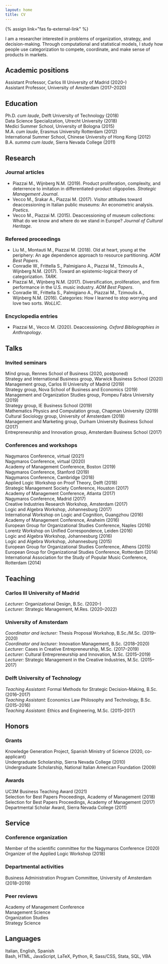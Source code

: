 ```yaml
---
layout: home
title: CV
---
```


{% assign link="fas fa-external-link" %}

I am a researcher interested in problems of organization, strategy, and decision-making. Through computational and statistical models, I study how people use categorization to compete, coordinate, and make sense of products in markets.

## Academic positions

<!-- Ramón y Cajal Fellow, Carlos III University of Madrid (2023–)   -->
Assistant Professor, Carlos III University of Madrid (2020–)  
Assistant Professor, University of Amsterdam (2017–2020)

## Education

Ph.D. _cum laude_, Delft University of Technology (2018)  
Data Science Specialization, Utrecht University (2018)  
Medici Summer School, University of Bologna (2015)  
M.A. _cum laude_, Erasmus University Rotterdam (2012)  
International Summer School, Chinese University of Hong Kong (2012)  
B.A. _summa cum laude_, Sierra Nevada College (2011)

## Research <a id="research"></a>

### Journal articles

* Piazzai M., Wijnberg N.M. (2019). Product proliferation, complexity, and deterrence to imitation in differentiated-product oligopolies. _Strategic Management Journal_. <a href="https://doi.org/10.1002/smj.3002" class="{{ link }}"></a>
* Vecco M., Srakar A., Piazzai M. (2017). Visitor attitudes toward deaccessioning in Italian public museums: An econometric analysis. _Poetics_. <a href="https://doi.org/10.1016/j.poetic.2017.05.001" class="{{ link }}"></a>
* Vecco M., Piazzai M. (2015). Deaccessioning of museum collections: What do we know and where do we stand in Europe? _Journal of Cultural Heritage_. <a href="https://doi.org/10.1016/j.culher.2014.03.007" class="{{ link }}"></a>

### Refereed proceedings

* Liu M., Montauti M., Piazzai M. (2018). Old at heart, young at the periphery: An age dependence approach to resource partitioning. _AOM Best Papers_. <a href="https://doi.org/10.5465/ambpp.2018.31" class="{{ link }}"></a>
* Conradie W., Frittella S., Palmigiano A., Piazzai M., Tzimoulis A., Wijnberg N.M. (2017). Toward an epistemic-logical theory of categorization. _TARK_. <a href="https://doi.org/10.4204/eptcs.251.12" class="{{ link }}"></a>
* Piazzai M., Wijnberg N.M. (2017). Diversification, proliferation, and firm performance in the U.S. music industry. _AOM Best Papers_. <a href="https://doi.org/10.5465/ambpp.2017.29" class="{{ link }}"></a>
* Conradie W., Frittella S., Palmigiano A., Piazzai M., Tzimoulis A., Wijnberg N.M. (2016). Categories: How I learned to stop worrying and love two sorts. _WoLLIC_. <a href="https://doi.org/10.1007/978-3-662-52921-8_10" class="{{ link }}"></a>

### Encyclopedia entries

* Piazzai M., Vecco M. (2020). Deaccessioning. _Oxford Bibliographies in Anthropology_. <a href="https://doi.org/10.1093/obo/9780199766567-0246" class="{{ link }}"></a>

## Talks

### Invited seminars

Mïnd group, Rennes School of Business (2020, postponed)  
Strategy and International Business group, Warwick Business School (2020)  
Management group, Carlos III University of Madrid (2019)  
Strategy group, Nova School of Business and Economics (2019)  
Management and Organization Studies group, Pompeu Fabra University (2019)  
Strategy group, IE Business School (2019)  
Mathematics Physics and Computation group, Chapman University (2019)  
Cultural Sociology group, University of Amsterdam (2018)  
Management and Marketing group, Durham University Business School (2017)  
Entrepreneurship and Innovation group, Amsterdam Business School (2017)  

### Conferences and workshops

Nagymaros Conference, virtual (2021)  
Nagymaros Conference, virtual (2020)  
Academy of Management Conference, Boston (2019)  
Nagymaros Conference, Stanford (2019)  
Nagymaros Conference, Cambridge (2018)  
Applied Logic Workshop on Proof Theory, Delft (2018)  
Strategic Management Society Conference, Houston (2017)  
Academy of Management Conference, Atlanta (2017)  
Nagymaros Conference, Madrid (2017)  
Creative Industries Research Workshop, Amsterdam (2017)  
Logic and Algebra Workshop, Johannesburg (2017)  
International Workshop on Logic and Cognition, Guangzhou (2016)  
Academy of Management Conference, Anaheim (2016)  
European Group for Organizational Studies Conference, Naples (2016)  
Lorentz Workshop on Unified Correspondence, Leiden (2016)  
Logic and Algebra Workshop, Johannesburg (2016)  
Logic and Algebra Workshop, Johannesburg (2015)  
European Group for Organizational Studies Conference, Athens (2015)  
European Group for Organizational Studies Conference, Rotterdam (2014)  
International Association for the Study of Popular Music Conference, Rotterdam (2014)

## Teaching <a id="teaching"></a>

### Carlos III University of Madrid

*Lecturer:* Organizational Design, B.Sc. (2020–)  
*Lecturer:* Strategic Management, M.Res. (2020–2022)

### University of Amsterdam

*Coordinator and lecturer:* Thesis Proposal Workshop, B.Sc./M.Sc. (2019–2020)  
*Coordinator and lecturer:* Innovation Management, B.Sc. (2018–2020)  
*Lecturer:* Cases in Creative Entrepreneurship, M.Sc. (2017–2019)  
*Lecturer:* Cultural Entrepreneurship and Innovation, M.Sc. (2015–2019)  
*Lecturer:* Strategic Management in the Creative Industries, M.Sc. (2015–2017)

### Delft University of Technology

*Teaching Assistant:* Formal Methods for Strategic Decision-Making, B.Sc. (2016–2017)  
*Teaching Assistant:* Economics Law Philosophy and Technology, B.Sc. (2015–2016)  
*Teaching Assistant:* Ethics and Engineering, M.Sc. (2015–2017)

## Honors

### Grants

<!-- Ramón y Cajal Fellowship, Spanish Ministry of Science (2021)   -->
Knowledge Generation Project, Spanish Ministry of Science (2020, co-applicant)  
Undergraduate Scholarship, Sierra Nevada College (2010)  
Undergraduate Scholarship, National Italian American Foundation (2009)

### Awards

UC3M Business Teaching Award (2021)  <a href="https://business.uc3m.es/en/news/noticia/310" class="{{ link }}"></a>  
Selection for Best Papers Proceedings, Academy of Management (2018)  
Selection for Best Papers Proceedings, Academy of Management (2017)  
Departmental Scholar Award, Sierra Nevada College (2011)

## Service

### Conference organization

Member of the scientific committee for the Nagymaros Conference (2020)  
Organizer of the Applied Logic Workshop (2018)

### Departmental activities

Business Administration Program Committee, University of Amsterdam (2018–2019)

### Peer reviews

Academy of Management Conference  
Management Science  
Organization Studies  
Strategy Science

## Languages

Italian, English, Spanish  
Bash, HTML, JavaScript, LaTeX, Python, R, Sass/CSS, Stata, SQL, VBA
